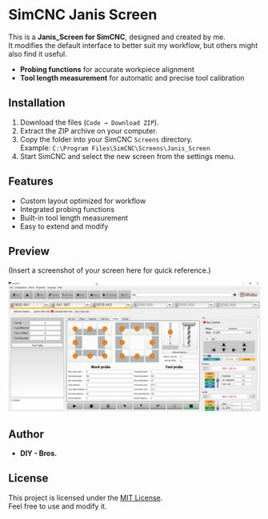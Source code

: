 # SimCNC Janis Screen

This is a **Janis_Screen for SimCNC**, designed and created by me.  
It modifies the default interface to better suit my workflow, but others might also find it useful.

- **Probing functions** for accurate workpiece alignment
- **Tool length measurement** for automatic and precise tool calibration

## Installation
1. Download the files (`Code → Download ZIP`).
2. Extract the ZIP archive on your computer.
3. Copy the folder into your SimCNC `Screens` directory.  
   Example: `C:\Program Files\SimCNC\Screens\Janis_Screen`
4. Start SimCNC and select the new screen from the settings menu.

## Features
- Custom layout optimized for workflow
- Integrated probing functions
- Built-in tool length measurement
- Easy to extend and modify

## Preview
(Insert a screenshot of your screen here for quick reference.)

![Screen Preview](Screenshot_1.PNG)

## Author
- **DIY - Bros.**

## License
This project is licensed under the [MIT License](LICENSE).  
Feel free to use and modify it.

